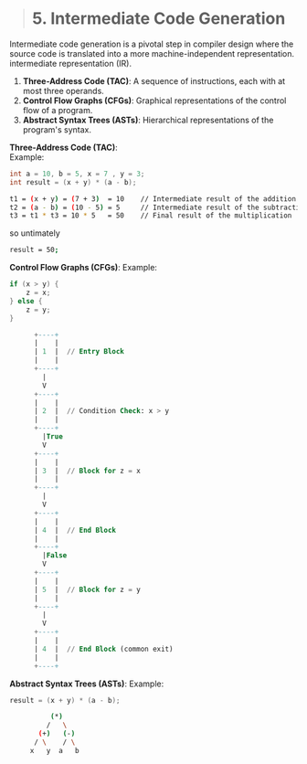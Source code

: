 > # 5. Intermediate Code Generation
Intermediate code generation is a pivotal step in compiler design where the source code is translated into a more machine-independent representation. intermediate representation (IR).

1. **Three-Address Code (TAC)**: A sequence of instructions, each with at most three operands.  
2. **Control Flow Graphs (CFGs)**: Graphical representations of the control flow of a program.  
3. **Abstract Syntax Trees (ASTs)**: Hierarchical representations of the program's syntax.



**Three-Address Code (TAC)**:  
Example:
```C++
int a = 10, b = 5, x = 7 , y = 3;
int result = (x + y) * (a - b);
```

```Bash
t1 = (x + y) = (7 + 3)  = 10    // Intermediate result of the addition
t2 = (a - b) = (10 - 5) = 5     // Intermediate result of the subtraction
t3 = t1 * t3 = 10 * 5   = 50    // Final result of the multiplication
```
so untimately  
```Bash
result = 50;
```

**Control Flow Graphs (CFGs)**:
Example:
```C++
if (x > y) {
    z = x;
} else {
    z = y;
}
```
```sql
      +----+
      |    |
      | 1  |  // Entry Block
      |    |
      +----+
        |
        V
      +----+
      |    |
      | 2  |  // Condition Check: x > y
      |    |
      +----+
        |True
        V
      +----+
      |    |
      | 3  |  // Block for z = x
      |    |
      +----+
        | 
        V
      +----+
      |    |
      | 4  |  // End Block
      |    |
      +----+
        |False
        V
      +----+
      |    |
      | 5  |  // Block for z = y
      |    |
      +----+
        |
        V
      +----+
      |    |
      | 4  |  // End Block (common exit)
      |    |
      +----+
```

**Abstract Syntax Trees (ASTs)**:
Example:  
```C++
result = (x + y) * (a - b);
```
```Bash
          (*)
         /   \
       (+)   (-)
      / \    / \
     x   y  a   b
```